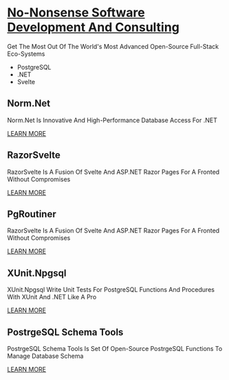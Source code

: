 # [No-Nonsense Software Development And Consulting](https://vb-consulting.github.io/)

Get The Most Out Of The World's Most Advanced Open-Source Full-Stack Eco-Systems

- PostgreSQL
- .NET
- Svelte

## Norm.Net

Norm.Net Is Innovative And High-Performance Database Access For .NET

[LEARN MORE](https://vb-consulting.github.io/norm.net/)

## RazorSvelte

RazorSvelte Is A Fusion Of Svelte And ASP.NET Razor Pages For A Fronted Without Compromises

[LEARN MORE](https://vb-consulting.github.io/razorsvelte/)

## PgRoutiner

RazorSvelte Is A Fusion Of Svelte And ASP.NET Razor Pages For A Fronted Without Compromises

[LEARN MORE](https://vb-consulting.github.io/pgroutiner/)

## XUnit.Npgsql

XUnit.Npgsql Write Unit Tests For PostgreSQL Functions And Procedures With XUnit And .NET Like A Pro

[LEARN MORE](https://vb-consulting.github.io/xunit.npgsql/)

## PostrgeSQL Schema Tools

PostrgeSQL Schema Tools Is Set Of Open-Source PostrgeSQL Functions To Manage Database Schema

[LEARN MORE](https://vb-consulting.github.io/pg_schema_tools/)
